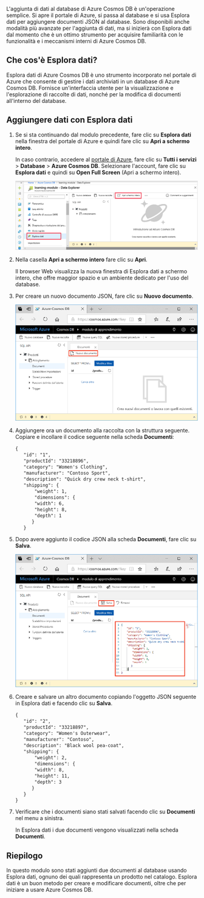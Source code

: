 L'aggiunta di dati al database di Azure Cosmos DB è un'operazione semplice. Si apre il portale di Azure, si passa al database e si usa Esplora dati per aggiungere documenti JSON al database. Sono disponibili anche modalità più avanzate per l'aggiunta di dati, ma si inizierà con Esplora dati dal momento che è un ottimo strumento per acquisire familiarità con le funzionalità e i meccanismi interni di Azure Cosmos DB.

## <a name="what-is-the-data-explorer"></a>Che cos'è Esplora dati?
Esplora dati di Azure Cosmos DB è uno strumento incorporato nel portale di Azure che consente di gestire i dati archiviati in un database di Azure Cosmos DB. Fornisce un'interfaccia utente per la visualizzazione e l'esplorazione di raccolte di dati, nonché per la modifica di documenti all'interno del database.

## <a name="add-data-using-the-data-explorer"></a>Aggiungere dati con Esplora dati

1. Se si sta continuando dal modulo precedente, fare clic su **Esplora dati** nella finestra del portale di Azure e quindi fare clic su **Apri a schermo intero**.

    In caso contrario, accedere al [portale di Azure](https://portal.azure.com/?azure-portal=true), fare clic su **Tutti i servizi** > **Database** > **Azure Cosmos DB**. Selezionare l'account, fare clic su **Esplora dati** e quindi su **Open Full Screen** (Apri a schermo intero).
 
   ![Creare nuovi documenti in Esplora dati nel portale di Azure](../media/3-azure-cosmosdb-data-explorer-full-screen.png)

2. Nella casella **Apri a schermo intero** fare clic su **Apri**.

    Il browser Web visualizza la nuova finestra di Esplora dati a schermo intero, che offre maggior spazio e un ambiente dedicato per l'uso del database.

3. Per creare un nuovo documento JSON, fare clic su **Nuovo documento**.

   ![Creare nuovi documenti in Esplora dati nel portale di Azure](../media/3-azure-cosmosdb-data-explorer-new-document.png)

4. Aggiungere ora un documento alla raccolta con la struttura seguente. Copiare e incollare il codice seguente nella scheda **Documenti**:

     ```
    {
        "id": "1",
        "productId": "33218896",
        "category": "Women's Clothing",
        "manufacturer": "Contoso Sport",
        "description": "Quick dry crew neck t-shirt",
        "shipping": {
            "weight": 1,
            "dimensions": {
            "width": 6,
            "height": 8,
            "depth": 1
           }
        }
     ```

5. Dopo avere aggiunto il codice JSON alla scheda **Documenti**, fare clic su **Salva**.

    ![Copiare i dati JSON e fare clic su Salva in Esplora dati nel portale di Azure](../media/3-azure-cosmosdb-data-explorer-save-document.png)

6. Creare e salvare un altro documento copiando l'oggetto JSON seguente in Esplora dati e facendo clic su **Salva**.

     ```
    {
        "id": "2",
        "productId": "33218897",
        "category": "Women's Outerwear",
        "manufacturer": "Contoso",
        "description": "Black wool pea-coat",
        "shipping": {
            "weight": 2,
            "dimensions": {
            "width": 8,
            "height": 11,
            "depth": 3
           }
        }
    }
     ```

7. Verificare che i documenti siano stati salvati facendo clic su **Documenti** nel menu a sinistra. 

    In Esplora dati i due documenti vengono visualizzati nella scheda **Documenti**.

## <a name="summary"></a>Riepilogo

In questo modulo sono stati aggiunti due documenti al database usando Esplora dati, ognuno dei quali rappresenta un prodotto nel catalogo. Esplora dati è un buon metodo per creare e modificare documenti, oltre che per iniziare a usare Azure Cosmos DB.  
